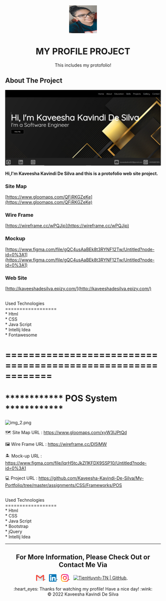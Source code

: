 <div id="top"></div>
<!--
*** Thanks for checking out the Best-README-Template. If you have a suggestion
*** that would make this better, please fork the repo and create a pull request
*** or simply open an issue with the tag "enhancement".
*** Don't forget to give the project a star!
*** Thanks again! Now go create something AMAZING! :D
-->



<!-- PROJECT SHIELDS -->
<!--
*** I'm using markdown "reference style" links for readability.
*** Reference links are enclosed in brackets [ ] instead of parentheses ( ).
*** See the bottom of this document for the declaration of the reference variables
*** for contributors-url, forks-url, etc. This is an optional, concise syntax you may use.
*** https://www.markdownguide.org/basic-syntax/#reference-style-links
-->



<!-- PROJECT LOGO -->
<br />
<div align="center">
  <a href="https://github.com/othneildrew/Best-README-Template">
    <img src="assets/8b64c4f663bf27581826b47f8dee4b1a.jpg" alt="Logo" width="90" height="90">
  </a>

<h1 align="center">MY PROFILE PROJECT</h1>

  <p align="center">
    This includes my protofolio!
    <br>
</div>

## About The Project

<img src="assets/Screenshot.png" alt="Logo" >

<b>Hi,I'm Kaveesha Kavindi De Silva and this is a protofolio web site project.</b>

### Site Map

[https://www.gloomaps.com/QFiRKGZeKe](https://www.gloomaps.com/QFiRKGZeKe)

### Wire Frame

[https://wireframe.cc/wPQJip](https://wireframe.cc/wPQJip)

### Mockup

[https://www.figma.com/file/gQC4usAaBEk8t3RYNF12Tw/Untitled?node-id=0%3A1](https://www.figma.com/file/gQC4usAaBEk8t3RYNF12Tw/Untitled?node-id=0%3A1)

### Web Site

[http://kaveeshadesilva.epizy.com/](http://kaveeshadesilva.epizy.com/)

<br>
Used Technologies
<br>
==================
<br>
* Html
<br>
* CSS
<br>
* Java Script
<br>
* Intellij Idea
<br>
* Fontawesome


============================================================
==============================================================
# ************ POS System ************

![img_2.png](assets/images/img_2.png)

🗺 Site Map URL : https://www.gloomaps.com/xyW3lJPtQd

🖼 Wire Frame URL : https://wireframe.cc/Dl5lMW

🏝 Mock-up URL : https://www.figma.com/file/IqrH5tcJkZl1KFDX9SSP10/Untitled?node-id=0%3A1

💻 Project URL : https://github.com/Kaveesha-Kavindi-De-Silva/My-Portfolio/tree/master/assignments/CSS/Frameworks/POS

<br>
Used Technologies
<br>
==================
<br>
* Html
<br>
* CSS
<br>
* Java Script
<br>
* Bootstrap
<br>
* jQuery
<br>
* Intellij Idea
<br>
<hr>
<div align="center">

## For More Information, Please Check Out or Contact Me Via
</div>


<p align="center">
  <a href="mailto:kaveedesilva567@gmail.com" >
    <img align="center" alt="TienHuynh-TN | Gmail" width="26px" src="https://github.com/SatYu26/SatYu26/blob/master/Assets/Gmail.svg" />
  </a> &nbsp;&nbsp;

  <a href="https://www.linkedin.com/in/kaveesha-de-silva-0772aa21a?lipi=urn%3Ali%3Apage%3Ad_flagship3_profile_view_base_contact_details%3B7SG3LwaeSL%2Br4jKDTGfPgg%3D%3D" target="_blank">
    <img align="center" alt="TienHuynh-TN | Linkedin" width="24px" src="https://github.com/SatYu26/SatYu26/blob/master/Assets/Linkedin.svg" />
  </a> &nbsp;&nbsp;


  <a href="https://www.instagram.com" target="_blank">
    <img align="center" alt="TienHuynh-TN | Instagram" width="24px" src="https://github.com/SatYu26/SatYu26/blob/master/Assets/Instagram.svg" />
  </a> &nbsp;&nbsp;

  <a href="https://github.com/Kaveesha-Kavindi-De-Silva" target="_blank">
    <img align="center" alt="TienHuynh-TN | GitHub" width="26px" src="https://upload.wikimedia.org/wikipedia/commons/thumb/a/ae/Github-desktop-logo-symbol.svg/1024px-Github-desktop-logo-symbol.svg.png" />
  </a> &nbsp;&nbsp;
<p> 

<div align="center">
  :heart_eyes: Thanks for watching my profile! Have a nice day! :wink: <br/>
  &copy; 2022 Kaveesha Kavindi De Silva
</div>
